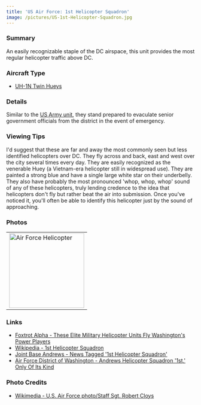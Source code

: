 ```yaml
---
title: 'US Air Force: 1st Helicopter Squadron'
image: /pictures/US-1st-Helicopter-Squadron.jpg
---
```


### Summary

An easily recognizable staple of the DC airspace, this unit provides the most regular helicopter traffic above DC.  

### Aircraft Type
* [UH-1N Twin Hueys](https://en.wikipedia.org/wiki/Bell_UH-1N_Twin_Huey)

### Details

Similar to the [US Army unit](https://helicoptersofdc.com/helicopters/us-army-12th-aviation-battalion/), they stand prepared to evaculate senior government officials from the district in the event of emergency.  

### Viewing Tips 

I'd suggest that these are far and away the most commonly seen but less identified helicopters over DC. They fly across and back, east and west over the city several times every day.  They are easily recognized as the venerable Huey (a Vietnam-era helicopter still in widespread use).  They are painted a strong blue and have a single large white star on their underbelly.  They also have probably the most pronounced 'whop, whop, whop' sound of any of these helicopters, truly lending credence to the idea that helicopters don't fly but rather beat the air into submission.  Once you've noticed it, you'll often be able to identify this helicopter just by the sound of approaching.  

### Photos 

<table style="width:100%">
  <tr>
        <td><img src="https://helicoptersofdc.com/pictures/US-1st-Helicopter-Squadron.jpg" alt="Air Force Helicopter" width="200"></td>
    </tr>
  </table>

### Links
* [Foxtrot Alpha - These Elite Military Helicopter Units Fly Washington's Power Players](https://foxtrotalpha.jalopnik.com/these-elite-military-helicopter-units-fly-washingtons-p-1704260996)
* [Wikipedia - 1st Helicopter Squadron](https://en.wikipedia.org/wiki/1st_Helicopter_Squadron)
* [Joint Base Andrews - News Tagged '1st Helicopter Squadron'](https://www.jba.af.mil/News/Tag/73997/1st-helicopter-squadron/)
* [Air Force District of Washington - Andrews Helicopter Squadron '1st,' Only Of Its Kind](https://www.afdw.af.mil/News/Features/Display/Article/336361/andrews-helicopter-squadron-1st-only-of-its-kind/)

### Photo Credits
* [Wikimedia - U.S. Air Force photo/Staff Sgt. Robert Cloys](https://commons.wikimedia.org/wiki/Category:1st_Helicopter_Squadron_(United_States_Air_Force)#/media/File:141021-F-CX842-001_The_first_ex-USMC_UH-1N_for_1HS_lands_at_Andrews.jpg)
